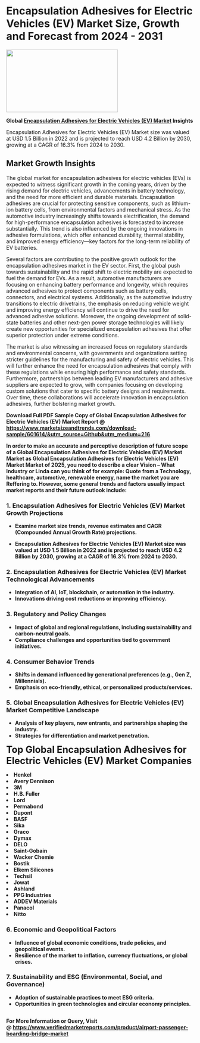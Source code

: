 <H1>Encapsulation Adhesives for Electric Vehicles (EV) Market Size, Growth and Forecast from 2024 - 2031</H1><img class="aligncenter size-medium wp-image-584254" src="https://thirdeyenews.in/wp-content/uploads/2024/09/Global-Market-Research-300x168.jpeg" alt="" width="300" height="168" /><p><strong>Global&nbsp;<a href="https://www.marketsizeandtrends.com/download-sample/601614/&amp;utm_source=Github&utm_medium=216">Encapsulation Adhesives for Electric Vehicles (EV) Market</a> Insights</strong></p><p>Encapsulation Adhesives for Electric Vehicles (EV) Market size was valued at USD 1.5 Billion in 2022 and is projected to reach USD 4.2 Billion by 2030, growing at a CAGR of 16.3% from 2024 to 2030.</p><p><h2>Market Growth Insights</h2> <p>The global market for encapsulation adhesives for electric vehicles (EVs) is expected to witness significant growth in the coming years, driven by the rising demand for electric vehicles, advancements in battery technology, and the need for more efficient and durable materials. Encapsulation adhesives are crucial for protecting sensitive components, such as lithium-ion battery cells, from environmental factors and mechanical stress. As the automotive industry increasingly shifts towards electrification, the demand for high-performance encapsulation adhesives is forecasted to increase substantially. This trend is also influenced by the ongoing innovations in adhesive formulations, which offer enhanced durability, thermal stability, and improved energy efficiency—key factors for the long-term reliability of EV batteries.</p> <p><strong></strong></p> <p>Several factors are contributing to the positive growth outlook for the encapsulation adhesives market in the EV sector. First, the global push towards sustainability and the rapid shift to electric mobility are expected to fuel the demand for EVs. As a result, automotive manufacturers are focusing on enhancing battery performance and longevity, which requires advanced adhesives to protect components such as battery cells, connectors, and electrical systems. Additionally, as the automotive industry transitions to electric drivetrains, the emphasis on reducing vehicle weight and improving energy efficiency will continue to drive the need for advanced adhesive solutions. Moreover, the ongoing development of solid-state batteries and other next-gen power storage technologies will likely create new opportunities for specialized encapsulation adhesives that offer superior protection under extreme conditions.</p> <p>The market is also witnessing an increased focus on regulatory standards and environmental concerns, with governments and organizations setting stricter guidelines for the manufacturing and safety of electric vehicles. This will further enhance the need for encapsulation adhesives that comply with these regulations while ensuring high performance and safety standards. Furthermore, partnerships between leading EV manufacturers and adhesive suppliers are expected to grow, with companies focusing on developing custom solutions that cater to specific battery designs and requirements. Over time, these collaborations will accelerate innovation in encapsulation adhesives, further bolstering market growth.</p> <p><strong></p><p><span class=""><strong>Download Full PDF Sample Copy of Global Encapsulation Adhesives for Electric Vehicles (EV) Market Report</strong> @ <a href="https://www.marketsizeandtrends.com/download-sample/601614/&amp;utm_source=Github&utm_medium=216" target="_blank">https://www.marketsizeandtrends.com/download-sample/601614/&amp;utm_source=Github&utm_medium=216</a></span></p><p>In order to make an accurate and perceptive description of future scope of a Global&nbsp;Encapsulation Adhesives for Electric Vehicles (EV) Market Market as Global&nbsp;Encapsulation Adhesives for Electric Vehicles (EV) Market Market of 2025, you need to describe a clear Vision &ndash; What Industry or Linda can you think of for example: Quote from a Technology, healthcare, automotive, renewable energy, name the market you are Reffering to. However, some general trends and factors usually impact market reports and their future outlook include:</p><h3>1.&nbsp;<strong>Encapsulation Adhesives for Electric Vehicles (EV) Market Growth Projections</strong></h3><ul><li>Examine market size trends, revenue estimates and CAGR (Compounded Annual Growth Rate) projections.</li><li><p>Encapsulation Adhesives for Electric Vehicles (EV) Market size was valued at USD 1.5 Billion in 2022 and is projected to reach USD 4.2 Billion by 2030, growing at a CAGR of 16.3% from 2024 to 2030.</p></li></ul><h3>2.&nbsp;<strong>Encapsulation Adhesives for Electric Vehicles (EV) Market Technological Advancements</strong></h3><ul><li>Integration of AI, IoT, blockchain, or automation in the industry.</li><li>Innovations driving cost reductions or improving efficiency.</li></ul><h3>3.&nbsp;<strong>Regulatory and Policy Changes</strong></h3><ul><li>Impact of global and regional regulations, including sustainability and carbon-neutral goals.</li><li>Compliance challenges and opportunities tied to government initiatives.</li></ul><h3>4.&nbsp;<strong>Consumer Behavior Trends</strong></h3><ul><li>Shifts in demand influenced by generational preferences (e.g., Gen Z, Millennials).</li><li>Emphasis on eco-friendly, ethical, or personalized products/services.</li></ul><h3>5.&nbsp;<strong>Global Encapsulation Adhesives for Electric Vehicles (EV) Market Competitive Landscape</strong></h3><ul><li>Analysis of key players, new entrants, and partnerships shaping the industry.</li><li>Strategies for differentiation and market penetration.</li></ul><p data-pm-slice="1 1 []"><span style="color: inherit; font-family: inherit; font-size: 25px;">Top Global Encapsulation Adhesives for Electric Vehicles (EV) Market Companies</span></p><div class="" data-test-id=""><p><li>Henkel</li><li> Avery Dennison</li><li> 3M</li><li> H.B. Fuller</li><li> Lord</li><li> Permabond</li><li> Dupont</li><li> BASF</li><li> Sika</li><li> Graco</li><li> Dymax</li><li> DELO</li><li> Saint-Gobain</li><li> Wacker Chemie</li><li> Bostik</li><li> Elkem Silicones</li><li> Techsil</li><li> Jowat</li><li> Ashland</li><li> PPG Industries</li><li> ADDEV Materials</li><li> Panacol</li><li> Nitto</li></p></div><h3>6.&nbsp;<strong>Economic and Geopolitical Factors</strong></h3><ul><li>Influence of global economic conditions, trade policies, and geopolitical events.</li><li>Resilience of the market to inflation, currency fluctuations, or global crises.</li></ul><h3>7.&nbsp;<strong>Sustainability and ESG (Environmental, Social, and Governance)</strong></h3><ul><li>Adoption of sustainable practices to meet ESG criteria.</li><li>Opportunities in green technologies and circular economy principles.</li></ul><h2><strong style="font-size: 14px;">For More Information or Query, Visit @&nbsp;</strong><a style="background-color: #ffffff; font-size: 14px;" href="https://www.marketsizeandtrends.com/report/encapsulation-adhesives-for-electric-vehicles-ev-market/" target="_blank">https://www.verifiedmarketreports.com/product/airport-passenger-boarding-bridge-market</a></h2>
